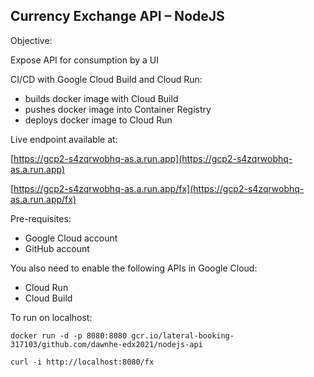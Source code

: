 ## Currency Exchange API – NodeJS

Objective:

Expose API for consumption by a UI

CI/CD with Google Cloud Build and Cloud Run:

* builds docker image with Cloud Build
* pushes docker image into Container Registry
* deploys docker image to Cloud Run

Live endpoint available at: 

[https://gcp2-s4zqrwobhq-as.a.run.app](https://gcp2-s4zqrwobhq-as.a.run.app)

[https://gcp2-s4zqrwobhq-as.a.run.app/fx](https://gcp2-s4zqrwobhq-as.a.run.app/fx)

Pre-requisites:

* Google Cloud account
* GitHub account

You also need to enable the following APIs in Google Cloud:

* Cloud Run
* Cloud Build 

To run on localhost:
```
docker run -d -p 8080:8080 gcr.io/lateral-booking-317103/github.com/dawnhe-edx2021/nodejs-api

curl -i http://localhost:8080/fx
```

